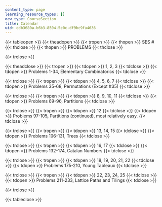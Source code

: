 ```yaml
---
content_type: page
learning_resource_types: []
ocw_type: CourseSection
title: Calendar
uid: cdb3680a-b6b3-8504-5e0c-df9bc9fa4636
---
```


{{< tableopen >}}
{{< theadopen >}}
{{< tropen >}}
{{< thopen >}}
SES #
{{< thclose >}}
{{< thopen >}}
PROBLEMS
{{< thclose >}}

{{< trclose >}}

{{< theadclose >}}
{{< tropen >}}
{{< tdopen >}}
1, 2, 3
{{< tdclose >}}
{{< tdopen >}}
Problems 1-34, Elementary Combinatorics
{{< tdclose >}}

{{< trclose >}}
{{< tropen >}}
{{< tdopen >}}
4, 5, 6, 7
{{< tdclose >}}
{{< tdopen >}}
Problems 35-68, Permutations (Except #35)
{{< tdclose >}}

{{< trclose >}}
{{< tropen >}}
{{< tdopen >}}
8, 9, 10, 11
{{< tdclose >}}
{{< tdopen >}}
Problems 69-96, Partitions
{{< tdclose >}}

{{< trclose >}}
{{< tropen >}}
{{< tdopen >}}
12
{{< tdclose >}}
{{< tdopen >}}
Problems 97-105, Partitions (continued), most relatively easy.
{{< tdclose >}}

{{< trclose >}}
{{< tropen >}}
{{< tdopen >}}
13, 14, 15
{{< tdclose >}}
{{< tdopen >}}
Problems 106-131, Trees
{{< tdclose >}}

{{< trclose >}}
{{< tropen >}}
{{< tdopen >}}
16, 17
{{< tdclose >}}
{{< tdopen >}}
Problems 132-174, Catalan Numbers
{{< tdclose >}}

{{< trclose >}}
{{< tropen >}}
{{< tdopen >}}
18, 19, 20, 21, 22
{{< tdclose >}}
{{< tdopen >}}
Problems 175-210, Young Tableaux
{{< tdclose >}}

{{< trclose >}}
{{< tropen >}}
{{< tdopen >}}
22, 23, 24, 25
{{< tdclose >}}
{{< tdopen >}}
Problems 211-233, Lattice Paths and Tilings
{{< tdclose >}}

{{< trclose >}}

{{< tableclose >}}